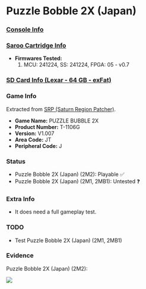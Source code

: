 # Puzzle Bobble 2X (Japan)

### [Console Info](../../../../../Info/Consoles/VA13/README.md)

### [Saroo Cartridge Info](../../../../../Info/Cartridges/GuangzhouSanStarOnlineShop/1.6/README.md)

- <b>Firmwares Tested:</b>
  1. MCU: 241224, SS: 241224, FPGA: 05 - v0.7

### [SD Card Info (Lexar - 64 GB - exFat)](../../../../../Info/SdCards/Lexar/64GB/exfat/README.md)

### Game Info

Extracted from [SRP (Saturn Region Patcher)](https://segaxtreme.net/resources/saturn-region-patcher.81/download).

- <b>Game Name:</b> PUZZLE BUBBLE 2X
- <b>Product Number:</b> T-1106G
- <b>Version:</b> V1.007
- <b>Area Code:</b> JT
- <b>Peripheral Code:</b> J

### Status

- Puzzle Bobble 2X (Japan) (2M2): Playable :white_check_mark:
- Puzzle Bobble 2X (Japan) (2M1, 2MB1): Untested :question:

### Extra Info

- It does need a full gameplay test.

### TODO

- Test Puzzle Bobble 2X (Japan) (2M1, 2MB1)

### Evidence

Puzzle Bobble 2X (Japan) (2M2):

[![](https://img.youtube.com/vi/akFKMECabEY/0.jpg)](https://www.youtube.com/watch?v=akFKMECabEY)
